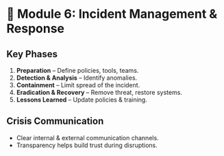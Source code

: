 # 🚨 Module 6: Incident Management & Response

## Key Phases
1. **Preparation** – Define policies, tools, teams.  
2. **Detection & Analysis** – Identify anomalies.  
3. **Containment** – Limit spread of the incident.  
4. **Eradication & Recovery** – Remove threat, restore systems.  
5. **Lessons Learned** – Update policies & training.  

## Crisis Communication
- Clear internal & external communication channels.  
- Transparency helps build trust during disruptions.
